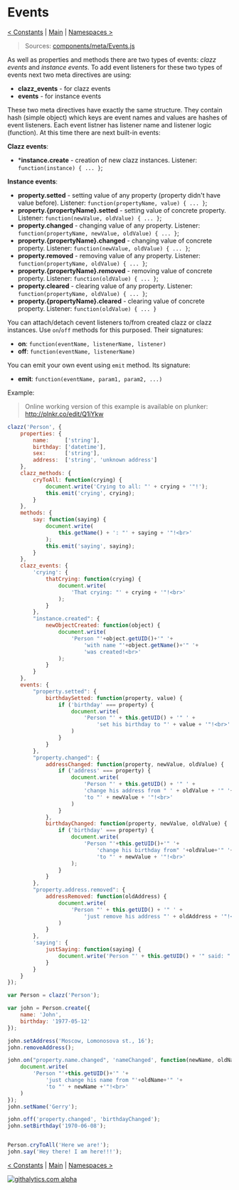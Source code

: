 Events
======

[< Constants](https://github.com/alexpods/ClazzJS/blob/master/docs/5.constants.md) 
|
[Main](https://github.com/alexpods/ClazzJS) 
|
[Namespaces >](https://github.com/alexpods/ClazzJS/blob/master/docs/7.namespaces.md)

> Sources: [components/meta/Events.js](https://github.com/alexpods/ClazzJS/blob/master/src/components/meta/Events.js)

As well as properties and methods there are two types of events: *clazz events* and *instance events*. To add event listeners for these two types of events next two meta directives are using:

* **clazz_events** - for clazz events
* **events** - for instance events

These two meta directives have exactly the same structure. They contain hash (simple object) which keys are event names and values are hashes of event listeners. Each event listner has listener name and listener logic (function). At this time there are next built-in events:

**Clazz events**:
* ***instance.create** - creation of new clazz instances. Listener: `function(instance) { ... }`;

**Instance events**:
* **property.setted** - setting value of any property (property didn't have value before). 
    Listener: `function(propertyName, value) { ... }`;
* **property.{propertyName}.setted** - setting value of concrete property. 
    Listener: `function(newValue, oldValue) { ... }`;
* **property.changed** - changing value of any property. 
    Listener: `function(propertyName, newValue, oldValue) { ... }`;
* **property.{propertyName}.changed** - changing value of concrete property.
    Listener: `function(newValue, oldValue) { ... }`;
* **property.removed** - removing value of any property. 
    Listener: `function(propertyName, oldValue) { ... }`;
* **property.{propertyName}.removed** - removing value of concrete property.
    Listener: `function(oldValue) { ... }`;
* **property.cleared** - clearing value of any property. 
    Listener: `function(propertyName, oldValue) { ... }`;
* **property.{propertyName}.cleared** - clearing value of concrete property.
    Listener: `function(oldValue) { ... }`

You can attach/detach cevent listeners to/from created clazz or clazz instances. Use `on`/`off` methods for this purposed. Their signatures:
* **on**: `function(eventName, listenerName, listener)`
* **off**: `function(eventName, listenerName)`

You can emit your own event using `emit` method. Its signature:
* **emit**: `function(eventName, param1, param2, ...)`

Example:

> Online working version of this example is available on plunker: http://plnkr.co/edit/Q1iYkw

```js
clazz('Person', {
    properties: {
        name:     ['string'],
        birthday: ['datetime'],
        sex:      ['string'],
        address:  ['string', 'unknown address']
    },
    clazz_methods: {
        cryToAll: function(crying) {
            document.write('Crying to all: "' + crying + '"!');
            this.emit('crying', crying);
        }
    },
    methods: {
        say: function(saying) {
            document.write(
                this.getName() + ': "' + saying + '"!<br>'
            );
            this.emit('saying', saying);
        }
    },
    clazz_events: {
        'crying': {
            thatCrying: function(crying) {
                document.write(
                    'That crying: "' + crying + '"!<br>'
                );
            }
        },
        "instance.created": {
            newObjectCreated: function(object) {
                document.write(
                    'Person "'+object.getUID()+'" '+
                        'with name "'+object.getName()+'" '+
                        'was created!<br>'
                );
            }
        }
    },
    events: {
        "property.setted": {
            birthdaySetted: function(property, value) {
                if ('birthday' === property) {
                    document.write(
                        'Person "' + this.getUID() + '" ' +
                            'set his birthday to "' + value + '"!<br>'
                    )
                }
            }
        },
        "property.changed": {
            addressChanged: function(property, newValue, oldValue) {
                if ('address' === property) {
                    document.write(
                        'Person "' + this.getUID() + '" ' +
                        'change his address from " ' + oldValue + '" '+
                        'to "' + newValue + '"!<br>'
                    )
                }
            },
            birthdayChanged: function(property, newValue, oldValue) {
                if ('birthday' === property) {
                    document.write(
                        'Person "'+this.getUID()+'" '+
                            'change his birthday from" '+oldValue+'" '+
                            'to "' + newValue + '"!<br>'
                    );
                }
            }
        },
        "property.address.removed": {
            addressRemoved: function(oldAddress) {
                document.write(
                    'Person "' + this.getUID() + '" ' +
                        'just remove his address "' + oldAddress + '"!<br>'
                )
            }
        },
        'saying': {
            justSaying: function(saying) {
                document.write('Person "' + this.getUID() + '" said: "' + saying + '"!<br>');
            }
        }
    }
});

var Person = clazz('Person');

var john = Person.create({
    name: 'John',
    birthday: '1977-05-12'
});

john.setAddress('Moscow, Lomonosova st., 16');
john.removeAddress();

john.on("property.name.changed", 'nameChanged', function(newName, oldName) {
    document.write(
        'Person "'+this.getUID()+'" '+
            'just change his name from "'+oldName+'" '+
            'to "' + newName +'"!<br>'
    )
});
john.setName('Gerry');

john.off('property.changed', 'birthdayChanged');
john.setBirthday('1970-06-08');


Person.cryToAll('Here we are!');
john.say('Hey there! I am here!!!');
```

[< Constants](https://github.com/alexpods/ClazzJS/blob/master/docs/5.constants.md) 
|
[Main](https://github.com/alexpods/ClazzJS) 
|
[Namespaces >](https://github.com/alexpods/ClazzJS/blob/master/docs/7.namespaces.md)

[![githalytics.com alpha](https://cruel-carlota.pagodabox.com/fa48a202a840546f356e073bd7592f4d "githalytics.com")](http://githalytics.com/alexpods/clazzjs)
